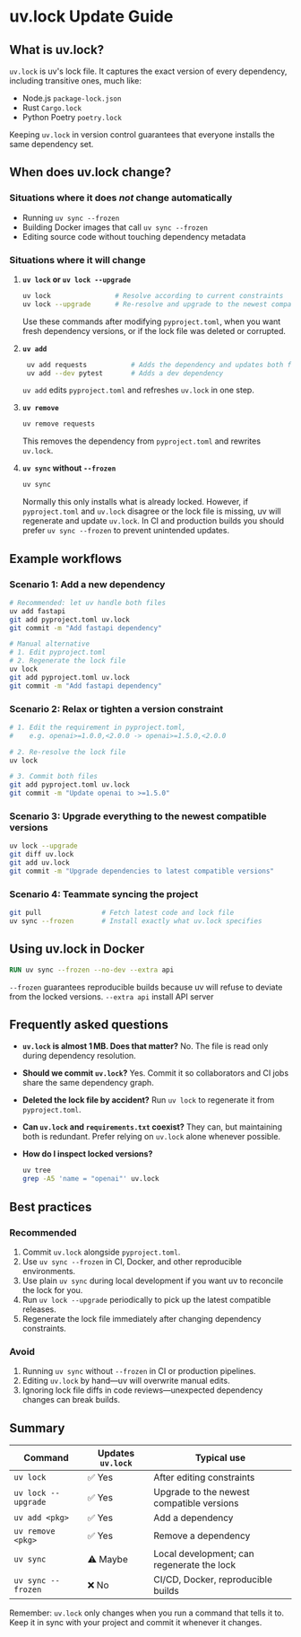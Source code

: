 # uv.lock Update Guide

## What is uv.lock?

`uv.lock` is uv's lock file. It captures the exact version of every dependency, including transitive ones, much like:
- Node.js `package-lock.json`
- Rust `Cargo.lock`
- Python Poetry `poetry.lock`

Keeping `uv.lock` in version control guarantees that everyone installs the same dependency set.

## When does uv.lock change?

### Situations where it does *not* change automatically

- Running `uv sync --frozen`
- Building Docker images that call `uv sync --frozen`
- Editing source code without touching dependency metadata

### Situations where it will change

1. **`uv lock` or `uv lock --upgrade`**

   ```bash
   uv lock                # Resolve according to current constraints
   uv lock --upgrade      # Re-resolve and upgrade to the newest compatible releases
   ```

   Use these commands after modifying `pyproject.toml`, when you want fresh dependency versions, or if the lock file was deleted or corrupted.

2. **`uv add`**

   ```bash
    uv add requests           # Adds the dependency and updates both files
    uv add --dev pytest       # Adds a dev dependency
   ```

   `uv add` edits `pyproject.toml` and refreshes `uv.lock` in one step.

3. **`uv remove`**

   ```bash
   uv remove requests
   ```

   This removes the dependency from `pyproject.toml` and rewrites `uv.lock`.

4. **`uv sync` without `--frozen`**

   ```bash
   uv sync
   ```

   Normally this only installs what is already locked. However, if `pyproject.toml` and `uv.lock` disagree or the lock file is missing, uv will regenerate and update `uv.lock`. In CI and production builds you should prefer `uv sync --frozen` to prevent unintended updates.

## Example workflows

### Scenario 1: Add a new dependency

```bash
# Recommended: let uv handle both files
uv add fastapi
git add pyproject.toml uv.lock
git commit -m "Add fastapi dependency"

# Manual alternative
# 1. Edit pyproject.toml
# 2. Regenerate the lock file
uv lock
git add pyproject.toml uv.lock
git commit -m "Add fastapi dependency"
```

### Scenario 2: Relax or tighten a version constraint

```bash
# 1. Edit the requirement in pyproject.toml,
#    e.g. openai>=1.0.0,<2.0.0 -> openai>=1.5.0,<2.0.0

# 2. Re-resolve the lock file
uv lock

# 3. Commit both files
git add pyproject.toml uv.lock
git commit -m "Update openai to >=1.5.0"
```

### Scenario 3: Upgrade everything to the newest compatible versions

```bash
uv lock --upgrade
git diff uv.lock
git add uv.lock
git commit -m "Upgrade dependencies to latest compatible versions"
```

### Scenario 4: Teammate syncing the project

```bash
git pull               # Fetch latest code and lock file
uv sync --frozen       # Install exactly what uv.lock specifies
```

## Using uv.lock in Docker

```dockerfile
RUN uv sync --frozen --no-dev --extra api
```

`--frozen` guarantees reproducible builds because uv will refuse to deviate from the locked versions.
`--extra api` install API server

## Frequently asked questions

- **`uv.lock` is almost 1 MB. Does that matter?**
  No. The file is read only during dependency resolution.

- **Should we commit `uv.lock`?**
  Yes. Commit it so collaborators and CI jobs share the same dependency graph.

- **Deleted the lock file by accident?**
  Run `uv lock` to regenerate it from `pyproject.toml`.

- **Can `uv.lock` and `requirements.txt` coexist?**
  They can, but maintaining both is redundant. Prefer relying on `uv.lock` alone whenever possible.

- **How do I inspect locked versions?**
  ```bash
  uv tree
  grep -A5 'name = "openai"' uv.lock
  ```

## Best practices

### Recommended

1. Commit `uv.lock` alongside `pyproject.toml`.
2. Use `uv sync --frozen` in CI, Docker, and other reproducible environments.
3. Use plain `uv sync` during local development if you want uv to reconcile the lock for you.
4. Run `uv lock --upgrade` periodically to pick up the latest compatible releases.
5. Regenerate the lock file immediately after changing dependency constraints.

### Avoid

1. Running `uv sync` without `--frozen` in CI or production pipelines.
2. Editing `uv.lock` by hand—uv will overwrite manual edits.
3. Ignoring lock file diffs in code reviews—unexpected dependency changes can break builds.

## Summary

| Command               | Updates `uv.lock` | Typical use                               |
|-----------------------|-------------------|-------------------------------------------|
| `uv lock`             | ✅ Yes            | After editing constraints                 |
| `uv lock --upgrade`   | ✅ Yes            | Upgrade to the newest compatible versions |
| `uv add <pkg>`        | ✅ Yes            | Add a dependency                          |
| `uv remove <pkg>`     | ✅ Yes            | Remove a dependency                       |
| `uv sync`             | ⚠️ Maybe          | Local development; can regenerate the lock |
| `uv sync --frozen`    | ❌ No             | CI/CD, Docker, reproducible builds        |

Remember: `uv.lock` only changes when you run a command that tells it to. Keep it in sync with your project and commit it whenever it changes.
